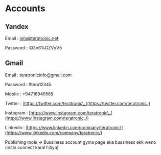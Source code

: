 # Accounts

## Yandex

Email : info@teratronic.net 

Password : IQ3n6%GZVyV5

## Gmail

Email : teratronicinfo@gmail.com

Password : \#tera12345

Mobile : +94718949585

Twitter : [https://twitter.com/teratronic\_](https://twitter.com/teratronic_)

Instagram : [https://www.instagram.com/teratronic\_](https://www.instagram.com/teratronic_/)

Linkedln : [https://www.linkedin.com/company/teratronic/](https://www.linkedin.com/company/teratronic/)



Publishing tools -&gt; Bussiness account gyma page eka bussiness ekk weno \(insta connect karal hitiya\)









